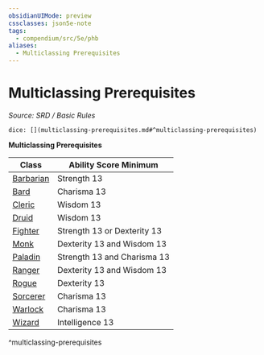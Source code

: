 ```yaml
---
obsidianUIMode: preview
cssclasses: json5e-note
tags:
  - compendium/src/5e/phb
aliases:
  - Multiclassing Prerequisites
---
```

# Multiclassing Prerequisites
*Source: SRD / Basic Rules* 

`dice: [](multiclassing-prerequisites.md#^multiclassing-prerequisites)`

**Multiclassing Prerequisites**

| Class | Ability Score Minimum |
|-------|-----------------------|
| [Barbarian](barbarian.md) | Strength 13 |
| [Bard](bard.md) | Charisma 13 |
| [Cleric](cleric.md) | Wisdom 13 |
| [Druid](DND%20Markdown/compendium/classes/Druid/druid.md) | Wisdom 13 |
| [Fighter](fighter.md) | Strength 13 or Dexterity 13 |
| [Monk](monk.md) | Dexterity 13 and Wisdom 13 |
| [Paladin](paladin.md) | Strength 13 and Charisma 13 |
| [Ranger](ranger.md) | Dexterity 13 and Wisdom 13 |
| [Rogue](rogue.md) | Dexterity 13 |
| [Sorcerer](sorcerer.md) | Charisma 13 |
| [Warlock](warlock.md) | Charisma 13 |
| [Wizard](wizard.md) | Intelligence 13 |
^multiclassing-prerequisites